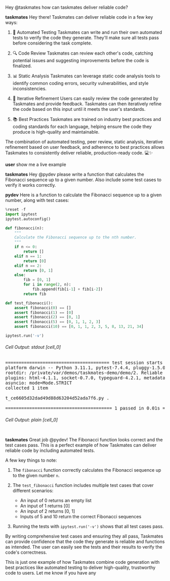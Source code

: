 Hey @taskmates how can taskmates deliver reliable code?

**taskmates** Hey there! Taskmates can deliver reliable code in a few key ways:

1. 🧪 Automated Testing 
   Taskmates can write and run their own automated tests to verify the code they generate. They'll make sure all tests pass before considering the task complete.

2. 🔍 Code Review
   Taskmates can review each other's code, catching potential issues and suggesting improvements before the code is finalized.

3. 📊 Static Analysis
   Taskmates can leverage static code analysis tools to identify common coding errors, security vulnerabilities, and style inconsistencies.

4. 🔄 Iterative Refinement 
   Users can easily review the code generated by Taskmates and provide feedback. Taskmates can then iteratively refine the code based on this input until it meets the user's standards.

5. 📚 Best Practices
   Taskmates are trained on industry best practices and coding standards for each language, helping ensure the code they produce is high-quality and maintainable.

The combination of automated testing, peer review, static analysis, iterative refinement based on user feedback, and adherence to best practices allows Taskmates to consistently deliver reliable, production-ready code. 💻✨

**user** show me a live example

**taskmates** Hey @pydev please write a function that calculates the Fibonacci sequence up to a given number. Also include some test cases to verify it works correctly.



**pydev** Here is a function to calculate the Fibonacci sequence up to a given number, along with test cases:

```python .eval
%reset -f
import ipytest
ipytest.autoconfig()

def fibonacci(n):
    """
    Calculate the Fibonacci sequence up to the nth number.
    """
    if n <= 0:
        return []
    elif n == 1:
        return [0]
    elif n == 2:
        return [0, 1]
    else:
        fib = [0, 1]
        for i in range(2, n):
            fib.append(fib[i-1] + fib[i-2])
        return fib

def test_fibonacci():
    assert fibonacci(0) == []
    assert fibonacci(1) == [0]
    assert fibonacci(2) == [0, 1]
    assert fibonacci(5) == [0, 1, 1, 2, 3]
    assert fibonacci(10) == [0, 1, 1, 2, 3, 5, 8, 13, 21, 34]

ipytest.run('-v')
```



###### Cell Output: stdout [cell_0]

<pre>
======================================= test session starts ========================================
platform darwin -- Python 3.11.1, pytest-7.4.4, pluggy-1.5.0
rootdir: /private/var/demos/taskmates-demo/demo/2. Reliable code
plugins: html-4.1.1, socket-0.7.0, typeguard-4.2.1, metadata-3.1.1, aspectlib-2.0.0, anyio-3.7.1, pyfakefs-5.4.1, reporter-0.5.3, asyncio-0.23.6, json-0.4.0
asyncio: mode=Mode.STRICT
collected 1 item

t_ce6605d32dad49d88d63204d52ada7f6.py .                                                      [100%]

======================================== 1 passed in 0.01s =========================================
</pre>

###### Cell Output: plain [cell_0]

<pre>
<ExitCode.OK: 0></pre>

**taskmates** Great job @pydev! The Fibonacci function looks correct and the test cases pass. This is a perfect example of how Taskmates can deliver reliable code by including automated tests.

A few key things to note:

1. The `fibonacci` function correctly calculates the Fibonacci sequence up to the given number `n`.

2. The `test_fibonacci` function includes multiple test cases that cover different scenarios:
   - An input of 0 returns an empty list
   - An input of 1 returns [0] 
   - An input of 2 returns [0, 1]
   - Inputs of 5 and 10 return the correct Fibonacci sequences

3. Running the tests with `ipytest.run('-v')` shows that all test cases pass.

By writing comprehensive test cases and ensuring they all pass, Taskmates can provide confidence that the code they generate is reliable and functions as intended. The user can easily see the tests and their results to verify the code's correctness.

This is just one example of how Taskmates combine code generation with best practices like automated testing to deliver high-quality, trustworthy code to users. Let me know if you have any
